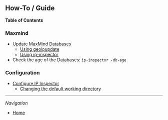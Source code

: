 ## How-To / Guide 

**Table of Contents**


### Maxmind

  - [Update MaxMind Databases](./how-to/update-maxmind-databases.md)
    - [Using geoipupdate](./how-to/update-maxmind-databases.md#using-geoipupdate)
    - [Using ip-inspector](./how-to/update-maxmind-databases.md#using-ip-inspector)
  - Check the age of the Databases: `ip-inspector -db-age`


### Configuration

  - [Configure IP Inspector](./how-to/configure.md)
    - [Changing the default working directory](./how-to/configure.md#changing-the-default-working-directory)


---
*Navigation*

- [Home](../README.md)

